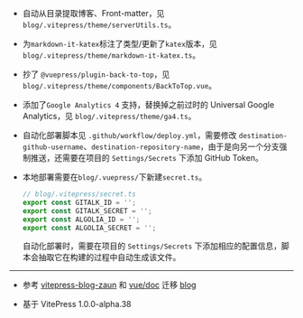 - 自动从目录提取博客、Front-matter，见 `blog/.vitepress/theme/serverUtils.ts`。

- 为`markdown-it-katex`标注了类型/更新了`katex`版本，见`blog/.vitepress/theme/markdown-it-katex.ts`。

- 抄了 `@vuepress/plugin-back-to-top`，见 `blog/.vitepress/theme/components/BackToTop.vue`。

- 添加了`Google Analytics 4` 支持，替换掉之前过时的 Universal Google Analytics，见 `blog/.vitepress/theme/ga4.ts`。

- 自动化部署脚本见 `.github/workflow/deploy.yml`，需要修改 `destination-github-username`、`destination-repository-name`，由于是向另一个分支强制推送，还需要在项目的 `Settings/Secrets` 下添加 GitHub Token。

- 本地部署需要在`blog/.vuepress/`下新建`secret.ts`。

    ```typescript
    // blog/.vitepress/secret.ts
    export const GITALK_ID = '';
    export const GITALK_SECRET = '';
    export const ALGOLIA_ID = '';
    export const ALGOLIA_SECRET = '';
    ```
    
    自动化部署时，需要在项目的 `Settings/Secrets` 下添加相应的配置信息，脚本会抽取它在构建的过程中自动生成该文件。
---

- 参考 [vitepress-blog-zaun](https://github.com/clark-cui/vitepress-blog-zaun) 和 [vue/doc](https://github.com/vuejs/docs) 迁移 [blog](https://github.com/Forsworns/blog)

- 基于 VitePress 1.0.0-alpha.38
